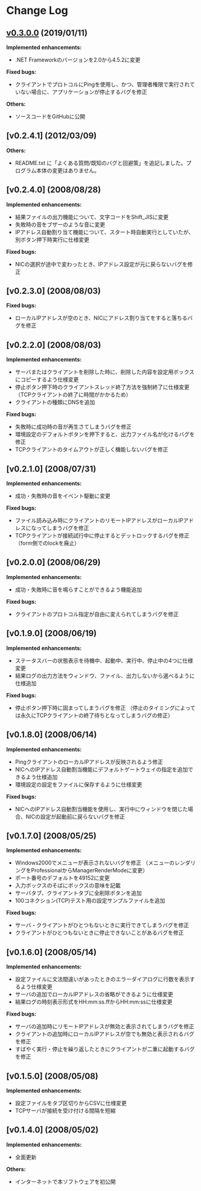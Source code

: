 # Change Log

## [v0.3.0.0](https://github.com/rhktrth/TestConnection/releases/tag/v0.3.0.0) (2019/01/11)

**Implemented enhancements:**
- .NET Frameworkのバージョンを2.0から4.5.2に変更

**Fixed bugs:**
- クライアントでプロトコルにPingを使用し、かつ、管理者権限で実行されていない場合に、アプリケーションが停止するバグを修正

**Others:**
- ソースコードをGitHubに公開


## [v0.2.4.1] (2012/03/09)

**Others:**
- README.txt に「よくある質問/既知のバグと回避策」を追記しました。プログラム本体の変更はありません。


## [v0.2.4.0] (2008/08/28)

**Implemented enhancements:**
- 結果ファイルの出力機能について、文字コードをShift_JISに変更
- 失敗時の音をブザーのような音に変更
- IPアドレス自動割り当て機能について、スタート時自動実行としていたが、別ボタン押下時実行に仕様変更

**Fixed bugs:**
- NICの選択が途中で変わったとき、IPアドレス設定が元に戻らないバグを修正


## [v0.2.3.0] (2008/08/03)

**Fixed bugs:**
- ローカルIPアドレスが空のとき、NICにアドレス割り当てをすると落ちるバグを修正


## [v0.2.2.0] (2008/08/03)

**Implemented enhancements:**
- サーバまたはクライアントを削除した時に、削除した内容を設定用ボックスにコピーするよう仕様変更
- 停止ボタン押下時のクライアントスレッド終了方法を強制終了に仕様変更（TCPクライアントの終了に時間がかかるため）
- クライアントの種類にDNSを追加

**Fixed bugs:**
- 失敗時に成功時の音が再生さてしまうバグを修正
- 環境設定のデフォルトボタンを押下すると、出力ファイル名が化けるバグを修正
- TCPクライアントのタイムアウトが正しく機能しないバグを修正


## [v0.2.1.0] (2008/07/31)

**Implemented enhancements:**
- 成功・失敗時の音をイベント駆動に変更

**Fixed bugs:**
- ファイル読み込み時にクライアントのリモートIPアドレスがローカルIPアドレスになってしまうバグを修正
- TCPクライアントが接続試行中に停止するとデットロックするバグを修正（form側でのlockを廃止）


## [v0.2.0.0] (2008/06/29)

**Implemented enhancements:**
- 成功・失敗時に音を鳴らすことができるよう機能追加

**Fixed bugs:**
- クライアントのプロトコル指定が自由に変えられてしまうバグを修正


## [v0.1.9.0] (2008/06/19)

**Implemented enhancements:**
- ステータスバーの状態表示を待機中、起動中、実行中、停止中の4つに仕様変更
- 結果ログの出力方法をウィンドウ、ファイル、出力しないから選べるように仕様追加

**Fixed bugs:**
- 停止ボタン押下時に固まってしまうバグを修正  （停止のタイミングによっては永久にTCPクライアントの終了待ちとなってしまうバグの修正）


## [v0.1.8.0] (2008/06/14)

**Implemented enhancements:**
- PingクライアントのローカルIPアドレスが反映されるよう修正
- NICへのIPアドレス自動割当機能にデフォルトゲートウェイの指定を追加できるよう仕様追加
- 環境設定の設定をファイルに保存するように仕様変更

**Fixed bugs:**
- NICへのIPアドレス自動割当機能を使用し、実行中にウィンドウを閉じた場合、NICの設定が起動前に戻らないバグを修正


## [v0.1.7.0] (2008/05/25)

**Implemented enhancements:**
- Windows2000でメニューが表示されないバグを修正  （メニューのレンダリングをProfessionalからManagerRenderModeに変更）
- ポート番号のデフォルトを49152に変更
- 入力ボックスのそばにボックスの意味を記載
- サーバタブ、クライアントタブに全削除ボタンを追加
- 100コネクション(TCP)テスト用の設定サンプルファイルを追加

**Fixed bugs:**
- サーバ・クライアントがひとつもないときに実行できてしまうバグを修正
- クライアントがひとつもないときに停止できないことがあるバグを修正


## [v0.1.6.0] (2008/05/14)

**Implemented enhancements:**
- 設定ファイルに文法間違いがあったときのエラーダイアログに行数を表示するよう仕様変更
- サーバの追加でローカルIPアドレスの省略ができるように仕様変更
- 結果ログの時刻表示形式をHH:mm:ss.ffからHH:mm:ssに仕様変更

**Fixed bugs:**
- サーバの追加時にリモートIPアドレスが無効と表示されてしまうバグを修正
- クライアントの追加時にローカルIPアドレスが空でも無効と表示されるバグを修正
- すばやく実行・停止を繰り返したときにクライアントが二重に起動するバグを修正


## [v0.1.5.0] (2008/05/08)

**Implemented enhancements:**
- 設定ファイルをタブ区切りからCSVに仕様変更
- TCPサーバが接続を受け付ける間隔を短縮


## [v0.1.4.0] (2008/05/02)

**Implemented enhancements:**
- 全面更新

**Others:**
- インターネットで本ソフトウェアを初公開
